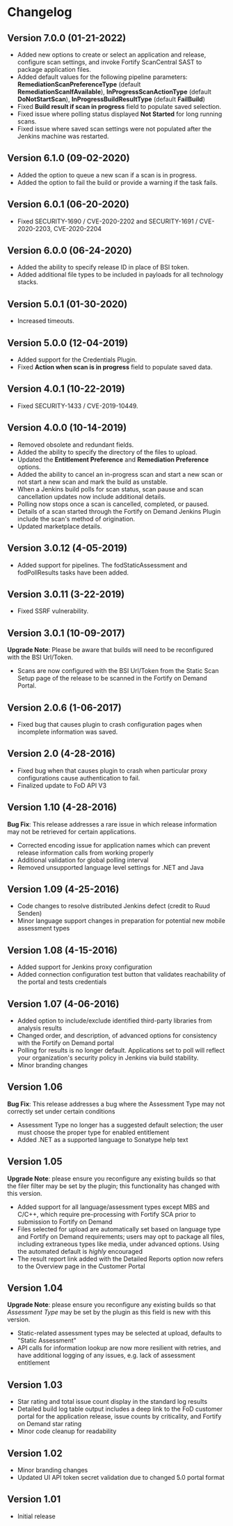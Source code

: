 # Changelog
## Version 7.0.0 (01-21-2022)
- Added new options to create or select an application and release, configure scan settings, and invoke Fortify ScanCentral SAST to package application files.
- Added default values for the following pipeline parameters: **RemediationScanPreferenceType** (default **RemediationScanIfAvailable**), **InProgressScanActionType** (default **DoNotStartScan**), **InProgressBuildResultType** (default **FailBuild**)
- Fixed **Build result if scan in progress** field to populate saved selection.
- Fixed issue where polling status displayed **Not Started** for long running scans.
- Fixed issue where saved scan settings were not populated after the Jenkins machine was restarted.
 
## Version 6.1.0 (09-02-2020)
- Added the option to queue a new scan if a scan is in progress.
- Added the option to fail the build or provide a warning if the task fails.

## Version 6.0.1 (06-20-2020)
- Fixed SECURITY-1690 / CVE-2020-2202 and SECURITY-1691 / CVE-2020-2203, CVE-2020-2204

## Version 6.0.0 (06-24-2020)
- Added the ability to specify release ID in place of BSI token.
- Added additional file types to be included in payloads for all technology stacks.

## Version 5.0.1 (01-30-2020)
- Increased timeouts.

## Version 5.0.0 (12-04-2019)
- Added support for the Credentials Plugin.
- Fixed **Action when scan is in progress** field to populate saved data.

## Version 4.0.1 (10-22-2019)
- Fixed SECURITY-1433 / CVE-2019-10449.

## Version 4.0.0 (10-14-2019)
- Removed obsolete and redundant fields.
- Added the ability to specify the directory of the files to upload.
- Updated the **Entitlement Preference** and **Remediation Preference** options.
- Added the ability to cancel an in-progress scan and start a new scan or not start a new scan and mark the build as unstable.
- When a Jenkins build polls for scan status, scan pause and scan cancellation updates now include additional details.
- Polling now stops once a scan is cancelled, completed, or paused. 
- Details of a scan started through the Fortify on Demand Jenkins Plugin include the scan's method of origination. 
- Updated marketplace details.

## Version 3.0.12 (4-05-2019)
- Added support for pipelines. The fodStaticAssessment and fodPollResults tasks have been added.

## Version 3.0.11 (3-22-2019)
-   Fixed SSRF vulnerability.

## Version 3.0.1 (10-09-2017)
**Upgrade Note**: Please be aware that builds will need to be
reconfigured with the BSI Url/Token.

-   Scans are now configured with the BSI Url/Token from the Static Scan Setup page of the release to be scanned in the Fortify on Demand Portal.

## Version 2.0.6 (1-06-2017)
-   Fixed bug that causes plugin to crash configuration pages when
    incomplete information was saved.

## Version 2.0 (4-28-2016)
-   Fixed bug when that causes plugin to crash when particular proxy
    configurations cause authentication to fail.
-   Finalized update to FoD API V3

## Version 1.10 (4-28-2016)
**Bug Fix**: This release addresses a rare issue in which release
information may not be retrieved for certain applications.

-   Corrected encoding issue for application names which can prevent
    release information calls from working properly
-   Additional validation for global polling interval
-   Removed unsupported language level settings for .NET and Java

## Version 1.09 (4-25-2016)
-   Code changes to resolve distributed Jenkins defect (credit to Ruud
    Senden)
-   Minor language support changes in preparation for potential new
    mobile assessment types

## Version 1.08 (4-15-2016)
-   Added support for Jenkins proxy configuration
-   Added connection configuration test button that validates
    reachability of the portal and tests credentials

## Version 1.07 (4-06-2016)
-   Added option to include/exclude identified third-party libraries
    from analysis results
-   Changed order, and description, of advanced options for consistency
    with the Fortify on Demand portal
-   Polling for results is no longer default. Applications set to poll
    will reflect your organization's security policy in Jenkins via
    build stability.
-   Minor branding changes

## Version 1.06
**Bug Fix**: This release addresses a bug where the Assessment Type
may not correctly set under certain conditions

-   Assessment Type no longer has a suggested default selection; the
    user must choose the proper type for enabled entitlement
-   Added .NET as a supported language to Sonatype help text

## Version 1.05
**Upgrade Note**: please ensure you reconfigure any existing builds so
that the filer filter may be set by the plugin; this functionality has
changed with this version.

-   Added support for all language/assessment types except MBS and
    C/C++, which require pre-processing with Fortify SCA prior to
    submission to Fortify on Demand
-   Files selected for upload are automatically set based on language
    type and Fortify on Demand requirements; users may opt to package
    all files, including extraneous types like media, under advanced
    options. Using the automated default is *highly* encouraged
-   The result report link added with the Detailed Reports option now
    refers to the Overview page in the Customer Portal

## Version 1.04
**Upgrade Note**: please ensure you reconfigure any existing builds so
that *Assessment Type* may be set by the plugin as this field is new
with this version.

-   Static-related assessment types may be selected at upload, defaults
    to "Static Assessment"
-   API calls for information lookup are now more resilient with
    retries, and have additional logging of any issues, e.g. lack of
    assessment entitlement

## Version 1.03
-   Star rating and total issue count display in the standard log
    results
-   Detailed build log table output includes a deep link to the FoD
    customer portal for the application release, issue counts by
    criticality, and Fortify on Demand star rating
-   Minor code cleanup for readability

## Version 1.02
-   Minor branding changes
-   Updated UI API token secret validation due to changed 5.0 portal
    format

## Version 1.01
-   Initial release
